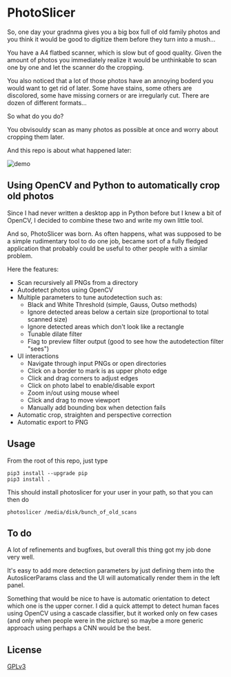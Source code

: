 # PhotoSlicer

So, one day your gradnma gives you a big box full of old family photos and you think it would be good to digitize them before they turn into a mush...

You have a A4 flatbed scanner, which is slow but of good quality. Given the amount of photos you immediately realize it would be unthinkable to scan one by one and let the scanner do the cropping.

You also noticed that a lot of those photos have an annoying boderd you would want to get rid of later. Some have stains, some others are discolored, some have missing corners or are irregularly cut. There are dozen of different formats...

So what do you do?

You obvisouldy scan as many photos as possible at once and worry about cropping them later.

And this repo is about what happened later:

![demo](assets/photoslicer.gif)

## Using OpenCV and Python to automatically crop old photos

Since I had never written a desktop app in Python before but I knew a bit of OpenCV, I decided to combine these two and write my own little tool.

And so, PhotoSlicer was born. As often happens, what was supposed to be a simple rudimentary tool to do one job, became sort of a fully fledged application that probably could be useful to other people with a similar problem.

Here the features:

* Scan recursively all PNGs from a directory
* Autodetect photos using OpenCV
* Multiple parameters to tune autodetection such as:
  * Black and White Threshold (simple, Gauss, Outso methods)
  * Ignore detected areas below a certain size (proportional to total scanned size)
  * Ignore detected areas which don't look like a rectangle
  * Tunable dilate filter
  * Flag to preview filter output (good to see how the autodetection filter "sees")
* UI interactions
  * Navigate through input PNGs or open directories
  * Click on a border to mark is as upper photo edge
  * Click and drag corners to adjust edges
  * Click on photo label to enable/disable export
  * Zoom in/out using mouse wheel
  * Click and drag to move viewport
  * Manually add bounding box when detection fails
* Automatic crop, straighten and perspective correction
* Automatic export to PNG

## Usage

From the root of this repo, just type

    pip3 install --upgrade pip
    pip3 install .

This should install photoslicer for your user in your path, so that you can then do

    photoslicer /media/disk/bunch_of_old_scans

## To do

A lot of refinements and bugfixes, but overall this thing got my job done very well. 

It's easy to add more detection parameters by just defining them into the AutoslicerParams class and the UI will automatically render them in the left panel. 

Something that would be nice to have is automatic orientation to detect which one is the upper corner. I did a quick attempt to detect human faces using OpenCV using a cascade classifier, but it worked only on few cases (and only when people were in the picture) so maybe a more generic approach using perhaps a CNN would be the best.

## License
[GPLv3](./LICENSE)
